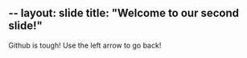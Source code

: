 --
layout: slide
title: "Welcome to our second slide!"
---
Github is tough!
Use the left arrow to go back!
